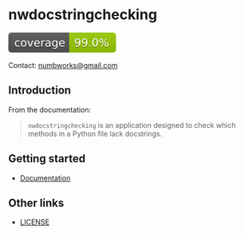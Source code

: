 # nwdocstringchecking

![codecoverage.svg](codecoverage.svg)

Contact: numbworks@gmail.com

## Introduction

From the documentation:

> `nwdocstringchecking` is an application designed to check which methods in a Python file lack docstrings.

## Getting started

- [Documentation](docs/docs-nwdocstringchecking.md)

## Other links

- [LICENSE](LICENSE)